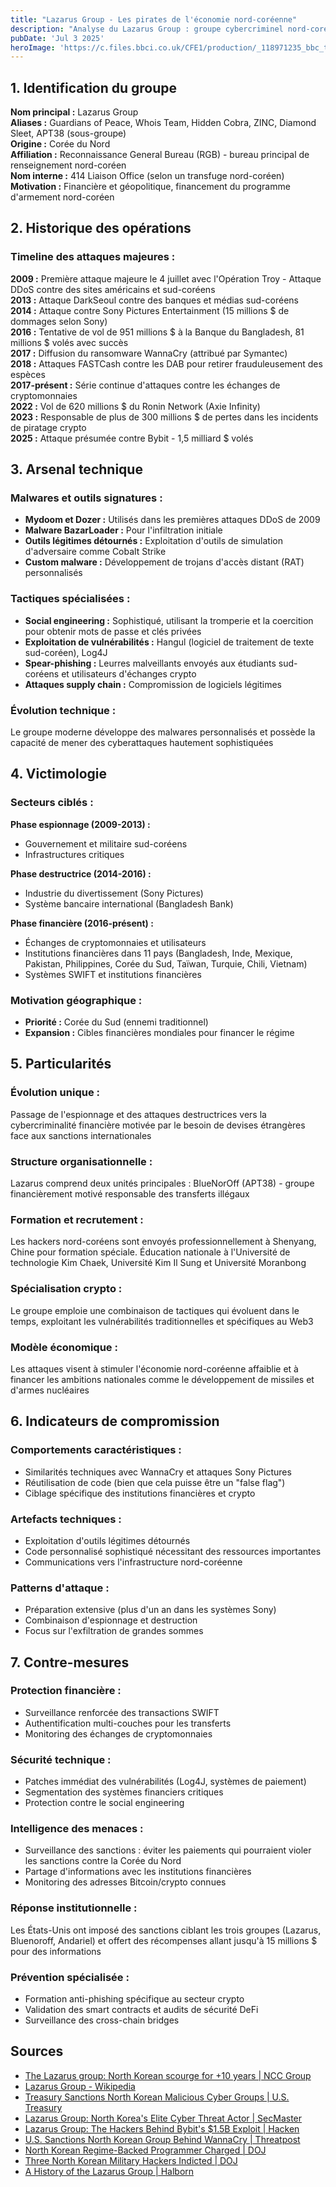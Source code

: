 ```yaml
---
title: "Lazarus Group - Les pirates de l'économie nord-coréenne"
description: "Analyse du Lazarus Group : groupe cybercriminel nord-coréen évoluant de l'espionnage vers les attaques financières"
pubDate: 'Jul 3 2025'
heroImage: 'https://c.files.bbci.co.uk/CFE1/production/_118971235_bbc_tlh_arta1-nc-1.png'
---
```


## 1. Identification du groupe

**Nom principal :** Lazarus Group  
**Aliases :** Guardians of Peace, Whois Team, Hidden Cobra, ZINC, Diamond Sleet, APT38 (sous-groupe)   
**Origine :** Corée du Nord   
**Affiliation :** Reconnaissance General Bureau (RGB) - bureau principal de renseignement nord-coréen   
**Nom interne :** 414 Liaison Office (selon un transfuge nord-coréen)   
**Motivation :** Financière et géopolitique, financement du programme d'armement nord-coréen

## 2. Historique des opérations

### **Timeline des attaques majeures :**

**2009 :** Première attaque majeure le 4 juillet avec l'Opération Troy - Attaque DDoS contre des sites américains et sud-coréens   
**2013 :** Attaque DarkSeoul contre des banques et médias sud-coréens  
**2014 :** Attaque contre Sony Pictures Entertainment (15 millions $ de dommages selon Sony)   
**2016 :** Tentative de vol de 951 millions $ à la Banque du Bangladesh, 81 millions $ volés avec succès   
**2017 :** Diffusion du ransomware WannaCry (attribué par Symantec)   
**2018 :** Attaques FASTCash contre les DAB pour retirer frauduleusement des espèces   
**2017-présent :** Série continue d'attaques contre les échanges de cryptomonnaies   
**2022 :** Vol de 620 millions $ du Ronin Network (Axie Infinity)   
**2023 :** Responsable de plus de 300 millions $ de pertes dans les incidents de piratage crypto   
**2025 :** Attaque présumée contre Bybit - 1,5 milliard $ volés 

## 3. Arsenal technique

### **Malwares et outils signatures :**
- **Mydoom et Dozer :** Utilisés dans les premières attaques DDoS de 2009 
- **Malware BazarLoader :** Pour l'infiltration initiale
- **Outils légitimes détournés :** Exploitation d'outils de simulation d'adversaire comme Cobalt Strike 
- **Custom malware :** Développement de trojans d'accès distant (RAT) personnalisés 

### **Tactiques spécialisées :**
- **Social engineering :** Sophistiqué, utilisant la tromperie et la coercition pour obtenir mots de passe et clés privées 
- **Exploitation de vulnérabilités :** Hangul (logiciel de traitement de texte sud-coréen), Log4J 
- **Spear-phishing :** Leurres malveillants envoyés aux étudiants sud-coréens et utilisateurs d'échanges crypto 
- **Attaques supply chain :** Compromission de logiciels légitimes

### **Évolution technique :**
Le groupe moderne développe des malwares personnalisés et possède la capacité de mener des cyberattaques hautement sophistiquées 

## 4. Victimologie

### **Secteurs ciblés :**

**Phase espionnage (2009-2013) :**
- Gouvernement et militaire sud-coréens
- Infrastructures critiques

**Phase destructrice (2014-2016) :**
- Industrie du divertissement (Sony Pictures) 
- Système bancaire international (Bangladesh Bank) 

**Phase financière (2016-présent) :**
- Échanges de cryptomonnaies et utilisateurs 
- Institutions financières dans 11 pays (Bangladesh, Inde, Mexique, Pakistan, Philippines, Corée du Sud, Taïwan, Turquie, Chili, Vietnam) 
- Systèmes SWIFT et institutions financières 

### **Motivation géographique :**
- **Priorité :** Corée du Sud (ennemi traditionnel)
- **Expansion :** Cibles financières mondiales pour financer le régime

## 5. Particularités

### **Évolution unique :**
Passage de l'espionnage et des attaques destructrices vers la cybercriminalité financière motivée par le besoin de devises étrangères face aux sanctions internationales 

### **Structure organisationnelle :**
Lazarus comprend deux unités principales : BlueNorOff (APT38) - groupe financièrement motivé responsable des transferts illégaux 

### **Formation et recrutement :**
Les hackers nord-coréens sont envoyés professionnellement à Shenyang, Chine pour formation spéciale. Éducation nationale à l'Université de technologie Kim Chaek, Université Kim Il Sung et Université Moranbong 

### **Spécialisation crypto :**
Le groupe emploie une combinaison de tactiques qui évoluent dans le temps, exploitant les vulnérabilités traditionnelles et spécifiques au Web3 

### **Modèle économique :**
Les attaques visent à stimuler l'économie nord-coréenne affaiblie et à financer les ambitions nationales comme le développement de missiles et d'armes nucléaires 

## 6. Indicateurs de compromission

### **Comportements caractéristiques :**
- Similarités techniques avec WannaCry et attaques Sony Pictures
- Réutilisation de code (bien que cela puisse être un "false flag") 
- Ciblage spécifique des institutions financières et crypto

### **Artefacts techniques :**
- Exploitation d'outils légitimes détournés
- Code personnalisé sophistiqué nécessitant des ressources importantes 
- Communications vers l'infrastructure nord-coréenne

### **Patterns d'attaque :**
- Préparation extensive (plus d'un an dans les systèmes Sony) 
- Combinaison d'espionnage et destruction
- Focus sur l'exfiltration de grandes sommes

## 7. Contre-mesures

### **Protection financière :**
- Surveillance renforcée des transactions SWIFT
- Authentification multi-couches pour les transferts
- Monitoring des échanges de cryptomonnaies

### **Sécurité technique :**
- Patches immédiat des vulnérabilités (Log4J, systèmes de paiement)
- Segmentation des systèmes financiers critiques
- Protection contre le social engineering

### **Intelligence des menaces :**
- Surveillance des sanctions : éviter les paiements qui pourraient violer les sanctions contre la Corée du Nord 
- Partage d'informations avec les institutions financières
- Monitoring des adresses Bitcoin/crypto connues

### **Réponse institutionnelle :**
Les États-Unis ont imposé des sanctions ciblant les trois groupes (Lazarus, Bluenoroff, Andariel) et offert des récompenses allant jusqu'à 15 millions $ pour des informations 

### **Prévention spécialisée :**
- Formation anti-phishing spécifique au secteur crypto
- Validation des smart contracts et audits de sécurité DeFi
- Surveillance des cross-chain bridges

## Sources

- [The Lazarus group: North Korean scourge for +10 years | NCC Group](https://www.nccgroup.com/us/the-lazarus-group-north-korean-scourge-for-plus10-years/)
- [Lazarus Group - Wikipedia](https://en.wikipedia.org/wiki/Lazarus_Group)
- [Treasury Sanctions North Korean Malicious Cyber Groups | U.S. Treasury](https://home.treasury.gov/news/press-releases/sm774)
- [Lazarus Group: North Korea's Elite Cyber Threat Actor | SecMaster](https://thesecmaster.com/blog/lazarus-group)
- [Lazarus Group: The Hackers Behind Bybit's $1.5B Exploit | Hacken](https://hacken.io/discover/lazarus-group/)
- [U.S. Sanctions North Korean Group Behind WannaCry | Threatpost](https://threatpost.com/us-sanctions-north-korea-wannacry-sony-hacks/148351/)
- [North Korean Regime-Backed Programmer Charged | DOJ](https://www.justice.gov/archives/opa/pr/north-korean-regime-backed-programmer-charged-conspiracy-conduct-multiple-cyber-attacks-and)
- [Three North Korean Military Hackers Indicted | DOJ](https://www.justice.gov/archives/opa/pr/three-north-korean-military-hackers-indicted-wide-ranging-scheme-commit-cyberattacks-and)
- [A History of the Lazarus Group | Halborn](https://www.halborn.com/blog/post/a-history-of-the-lazarus-group-north-korea-s-notorious-cyber-actors)